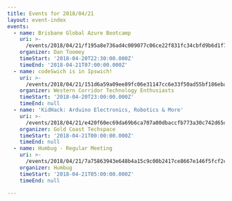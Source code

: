 ```yaml
---
title: Events for 2018/04/21
layout: event-index
events:
  - name: Brisbane Global Azure Bootcamp
    uri: >-
      /events/2018/04/21/f195a8e736ad4c009077c06ce22f831fc34cbfd9b6d1f7390d99ed626e9b02b4
    organizer: Dan Toomey
    timeStart: '2018-04-20T22:30:00.000Z'
    timeEnd: '2018-04-21T07:00:00.000Z'
  - name: codeSwich is in Ipswich!
    uri: >-
      /events/2018/04/21/151d6a59a09ee89fc06e31147cc6e33f50ad55bf186ebad24cf548effd708868
    organizer: Western Corridor Technology Enthusiasts
    timeStart: '2018-04-20T23:00:00.000Z'
    timeEnd: null
  - name: 'KidHack: Arduino Electronics, Robotics & More'
    uri: >-
      /events/2018/04/21/e420f60ec69da69b6ca707a00dbaccfb773a30c742d65dc2ee5ebd9f68526432
    organizer: Gold Coast Techspace
    timeStart: '2018-04-21T00:00:00.000Z'
    timeEnd: null
  - name: Humbug - Regular Meeting
    uri: >-
      /events/2018/04/21/7a75863943e648b4a15c9c00b2417ce8667e146f5fcf2c084828240e98508896
    organizer: Humbug
    timeStart: '2018-04-21T05:00:00.000Z'
    timeEnd: null

---
```

